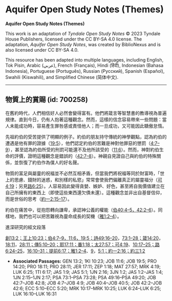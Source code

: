 # Aquifer Open Study Notes (Themes)

**Aquifer Open Study Notes (Themes)**

This work is an adaptation of *Tyndale Open Study Notes* © 2023 Tyndale House Publishers, licensed under the CC BY\-SA 4\.0 license. The adaptation, *Aquifer Open Study Notes*, was created by BiblioNexus and is also licensed under CC BY\-SA 4\.0\.

This resource has been adapted into multiple languages, including English, Tok Pisin, Arabic (عربي), French (Français), Hindi (हिंदी), Indonesian (Bahasa Indonesia), Portuguese (Português), Russian (Русский), Spanish (Español), Swahili (Kiswahili), and Simplified Chinese (简体中文).



--------------------------------

## 物質上的賞賜 (id: 700258)

在舊約時代，人們相信好人必然會變得富有。他們將箴言等智慧書的教導視為普遍規律。直到今日，仍有人抱著這種觀念。然而，這樣的信念容易帶來一些問題：當人未能成功時，容易產生罪咎感或責怪他人；而一旦成功，又可能因此驕傲怠惰。

先祖約伯的受苦提供了明顯的例子。約伯的朋友持守傳統的神學觀點，認為約伯的遭遇是他有罪的證據（[19:5](https://ref.ly/Job19:5)），他們認定約伯的苦難是神對他罪惡的懲罰（[4:7–9](https://ref.ly/Job4:7-Job4:9)），甚至認為約伯所受的刑罰可能還不及他所該受的（[11:6](https://ref.ly/Job11:6)）。然而，神對約伯生命的評價，證明這種觀念是錯誤的（[42:7–8](https://ref.ly/Job42:7-Job42:8)）。神親自見證自己與約伯的特殊關係，並恢復了約伯作為僕人的好名聲。

物質的富足與屬靈的祝福並不必然互相矛盾，但當我們將祝福等同於財富時，「世上的思慮、錢財的迷惑，和別樣的私慾」常常會使我們偏離真正的屬靈福分（[可4:19](https://ref.ly/Mark4:19)；另見[路6:25](https://ref.ly/Luke6:25)）。人容易因此變得貪婪、嫉妒、好色，甚至將自我價值建立在自己所擁有的東西上（即使這些東西還欠債未還）。這種觀念並非出自基督信仰，而是世俗的思考（[約一2:15–17](https://ref.ly/1John2:15-1John2:17)）。

約伯在痛苦中，從抱怨轉向謙卑，承認神公義的權能（[伯40:4–5，](https://ref.ly/Job40:4-Job40:5)[42:2–6](https://ref.ly/Job42:2-Job42:6)）。同樣地，我們也可以把苦難視為靈命成長的契機（[雅1:2–4](https://ref.ly/Jas1:2-Jas1:4)）。

進深研究的經文段落

[創13:2；](https://ref.ly/Gen13:2)[王上10:23；](https://ref.ly/1Kgs10:23)[伯4:7–9，](https://ref.ly/Job4:7-Job4:9)[11:6，](https://ref.ly/Job11:6)[19:5；](https://ref.ly/Job19:5)[詩49:16–20](https://ref.ly/Ps49:16-Ps49:20)，[73:1–28；](https://ref.ly/Ps73:1-Ps73:28)[箴14:20](https://ref.ly/Prov14:20)，[18:11](https://ref.ly/Prov18:11)，[28:11；](https://ref.ly/Prov28:11)[傳5:10–20；](https://ref.ly/Eccl5:10-Eccl5:20)[耶17:11；](https://ref.ly/Jer17:11)[番1:18；](https://ref.ly/Zeph1:18)[太27:57；](https://ref.ly/Matt27:57)[可4:19](https://ref.ly/Mark4:19)、[10:17–25；](https://ref.ly/Mark10:17-Mark10:25)[路6:24–25](https://ref.ly/Luke6:24-Luke6:25)，[16:10–31；](https://ref.ly/Luke16:10-Luke16:31)[提前6:17；](https://ref.ly/1Tim6:17)[雅1:2–4](https://ref.ly/Jas1:2-Jas1:4)、[9](https://ref.ly/Jas1:9)，[5:1；](https://ref.ly/Jas5:1)[約一2:16；](https://ref.ly/1John2:16)[約三1:2](https://ref.ly/3John1:2)

* **Associated Passages:** GEN 13:2; 1KI 10:23; JOB 11:6; JOB 19:5; PRO 14:20; PRO 18:11; PRO 28:11; JER 17:11; ZEP 1:18; MAT 27:57; MRK 4:19; LUK 6:25; 1TI 6:17; JAS 1:9; JAS 5:1; 1JN 2:16; 3JN 1:2; JAS 1:2–JAS 1:4; 1JN 2:15–1JN 2:17; PSA 73:1–PSA 73:28; PSA 49:16–PSA 49:20; JOB 42:7–JOB 42:8; JOB 4:7–JOB 4:9; JOB 40:4–JOB 40:5; JOB 42:2–JOB 42:6; ECC 5:10–ECC 5:20; MRK 10:17–MRK 10:25; LUK 6:24–LUK 6:25; LUK 16:10–LUK 16:31

